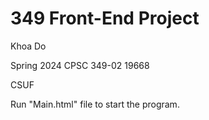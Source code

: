 # 349 Front-End Project

Khoa Do

Spring 2024 CPSC 349-02 19668

CSUF

Run "Main.html" file to start the program.
